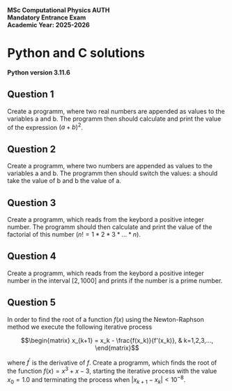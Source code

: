 **MSc Computational Physics AUTH**<br>
**Mandatory Entrance Exam**<br>
**Academic Year: 2025-2026**<br>

# Python and C solutions
**Python version 3.11.6**<br>

## Question 1
Create a programm, where two real numbers are appended as values to the variables a and b. The programm then should calculate and print the value of the expression $(a+b)^2$.

## Question 2
Create a programm, where two numbers are appended as values to the variables a and b. The programm then should switch the values: a should take the value of b and b the value of a.

## Question 3
Create a programm, which reads from the keybord a positive integer number. The programm should then calculate and print the value of the factorial of this number $(n!=1* 2* 3*...*n)$.

## Question 4
Create a programm, which reads from the keybord a positive integer number in the interval $[2,1000]$ and prints if the number is a prime number.

## Question 5
In order to find the root of a function $f(x)$ using the Newton-Raphson method we execute the following iterative process

$$\begin{matrix} x_{k+1} = x_k - \frac{f(x_k)}{f'(x_k)}, & k=1,2,3,..., \end{matrix}$$

where $f^{'}$ is the derivative of $f$. Create a programm, which finds the root of the function $f(x) = x^3 + x - 3$, starting the iterative process with the value $x_0=1.0$ and terminating the process when $|x_{k+1} - x_k| < 10^{-8}$. 
